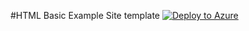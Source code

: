#HTML Basic Example Site template [![Deploy to Azure](http://azuredeploy.net/deploybutton.png)](https://azuredeploy.net/)
